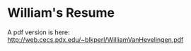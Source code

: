 William's Resume
================

A pdf version is here: http://web.cecs.pdx.edu/~blkperl/WilliamVanHevelingen.pdf
